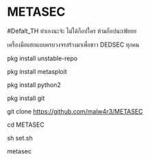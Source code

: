 # METASEC
#Defalt_TH
ทำเองนะจ้ะ ไม่ใด้ก็อปใคร
ห้ามก็อปนะเฟ้ยยย

เครื่องมือแฮกแบบครบวงจรสร้างมาเพื่อชาว DEDSEC ทุกคน

pkg install unstable-repo

pkg install metasploit

pkg install python2

pkg install git

git clone https://github.com/malw4r3/METASEC

cd METASEC

sh set.sh

metasec
